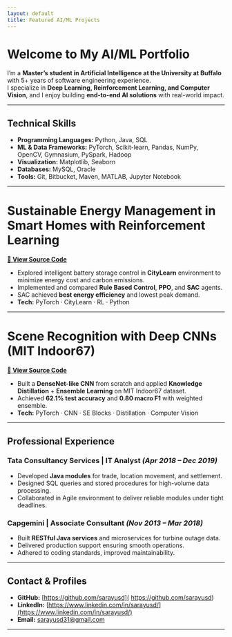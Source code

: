 ```yaml
---
layout: default
title: Featured AI/ML Projects
---
```


#  Welcome to My AI/ML Portfolio

I’m a **Master’s student in Artificial Intelligence at the University at Buffalo** with 5+ years of software engineering experience.  
I specialize in **Deep Learning, Reinforcement Learning, and Computer Vision**, and I enjoy building **end-to-end AI solutions** with real-world impact.

---

## Technical Skills

- **Programming Languages:** Python, Java, SQL  
- **ML & Data Frameworks:** PyTorch, Scikit-learn, Pandas, NumPy, OpenCV, Gymnasium, PySpark, Hadoop  
- **Visualization:** Matplotlib, Seaborn  
- **Databases:** MySQL, Oracle  
- **Tools:** Git, Bitbucket, Maven, MATLAB, Jupyter Notebook

---

# Sustainable Energy Management in Smart Homes with Reinforcement Learning  
**[🔗 View Source Code]( https://github.com/sarayusd/Sustainable-Energy-Management-with-Reinforcement-Learning.git)**

- Explored intelligent battery storage control in **CityLearn** environment to minimize energy cost and carbon emissions.  
- Implemented and compared **Rule Based Control**, **PPO**, and **SAC** agents.  
- SAC achieved **best energy efficiency** and lowest peak demand.  
- **Tech:** PyTorch · CityLearn · RL · Python
---

#  Scene Recognition with Deep CNNs (MIT Indoor67)  
**[🔗 View Source Code]( https://github.com/sarayusd/Scene-Recognition-with-Deep-CNNs.git)**

- Built a **DenseNet-like CNN** from scratch and applied **Knowledge Distillation** + **Ensemble Learning** on MIT Indoor67 dataset.  
- Achieved **62.1% test accuracy** and **0.80 macro F1** with weighted ensemble.  
- **Tech:** PyTorch · CNN · SE Blocks · Distillation · Computer Vision

---

##  Professional Experience

### Tata Consultancy Services | IT Analyst *(Apr 2018 – Dec 2019)*  
- Developed **Java modules** for trade, location movement, and settlement.  
- Designed SQL queries and stored procedures for high-volume data processing.  
- Collaborated in Agile environment to deliver reliable modules under tight deadlines.

### Capgemini | Associate Consultant *(Nov 2013 – Mar 2018)*  
- Built **RESTful Java services** and microservices for turbine outage data.  
- Delivered production support ensuring smooth operations.  
- Adhered to coding standards, improved maintainability.

---

##  Contact & Profiles

- **GitHub:** [https://github.com/sarayusd]( https://github.com/sarayusd)  
- **LinkedIn:** [https://www.linkedin.com/in/sarayusd/](https://www.linkedin.com/in/sarayusd/)  
- **Email:** sarayusd31@gmail.com  

---

